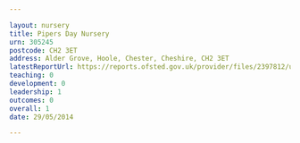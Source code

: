 ```yaml
---

layout: nursery
title: Pipers Day Nursery
urn: 305245
postcode: CH2 3ET
address: Alder Grove, Hoole, Chester, Cheshire, CH2 3ET
latestReportUrl: https://reports.ofsted.gov.uk/provider/files/2397812/urn/305245.pdf
teaching: 0
development: 0
leadership: 1
outcomes: 0
overall: 1
date: 29/05/2014

---
```

